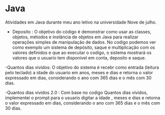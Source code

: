 # Java
Atividades em Java durante meu ano letivo na universidade Nove de julho.

- Deposito :
O objetivo do código é demonstrar como usar as classes, objetos, métodos e instância de objetos em Java para realizar operações simples de manipulação de dados.
No codigo podemos ver como exemplo um sistema de  depósito, saque e multiplicação com os valores definidos e que ao executar o codigo, o sistema mostrará os valores que o usuario tem disponivel em conta, deposito e saque.

-Quantos dias vividos:
O objetivo do sistema é recebr como entrada (leitura pelo teclado) a idade do usuario em anos, meses e dias e retorna o valor expressado em dias,  considerando o ano com 365 dias e o mês com 30 dias. 

-Quantos dias vividos 2.0 :
Com base no codigo Quantos dias vividos, implementei o prompt para o usuario digitar a idade , meses e dias e retorna o valor expressado em dias,  considerando o ano com 365 dias e o mês com 30 dias. 

